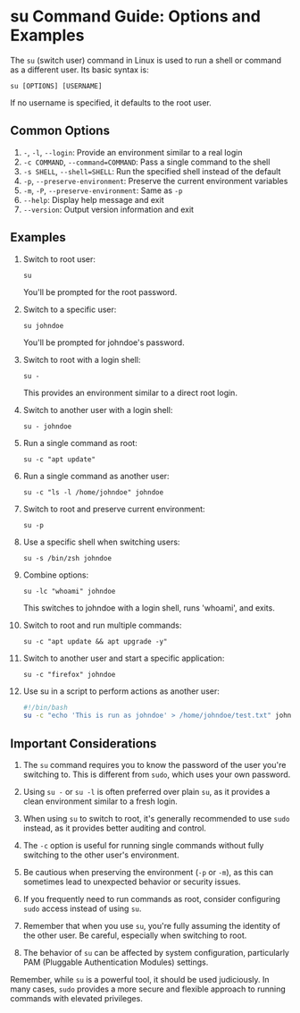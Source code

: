 # su Command Guide: Options and Examples

The `su` (switch user) command in Linux is used to run a shell or command as a different user. Its basic syntax is:

```
su [OPTIONS] [USERNAME]
```

If no username is specified, it defaults to the root user.

## Common Options

1. `-`, `-l`, `--login`: Provide an environment similar to a real login
2. `-c COMMAND`, `--command=COMMAND`: Pass a single command to the shell
3. `-s SHELL`, `--shell=SHELL`: Run the specified shell instead of the default
4. `-p`, `--preserve-environment`: Preserve the current environment variables
5. `-m`, `-P`, `--preserve-environment`: Same as `-p`
6. `--help`: Display help message and exit
7. `--version`: Output version information and exit

## Examples

1. Switch to root user:
   ```
   su
   ```
   You'll be prompted for the root password.

2. Switch to a specific user:
   ```
   su johndoe
   ```
   You'll be prompted for johndoe's password.

3. Switch to root with a login shell:
   ```
   su -
   ```
   This provides an environment similar to a direct root login.

4. Switch to another user with a login shell:
   ```
   su - johndoe
   ```

5. Run a single command as root:
   ```
   su -c "apt update"
   ```

6. Run a single command as another user:
   ```
   su -c "ls -l /home/johndoe" johndoe
   ```

7. Switch to root and preserve current environment:
   ```
   su -p
   ```

8. Use a specific shell when switching users:
   ```
   su -s /bin/zsh johndoe
   ```

9. Combine options:
   ```
   su -lc "whoami" johndoe
   ```
   This switches to johndoe with a login shell, runs 'whoami', and exits.

10. Switch to root and run multiple commands:
    ```
    su -c "apt update && apt upgrade -y"
    ```

11. Switch to another user and start a specific application:
    ```
    su -c "firefox" johndoe
    ```

12. Use su in a script to perform actions as another user:
    ```bash
    #!/bin/bash
    su -c "echo 'This is run as johndoe' > /home/johndoe/test.txt" johndoe
    ```

## Important Considerations

1. The `su` command requires you to know the password of the user you're switching to. This is different from `sudo`, which uses your own password.

2. Using `su -` or `su -l` is often preferred over plain `su`, as it provides a clean environment similar to a fresh login.

3. When using `su` to switch to root, it's generally recommended to use `sudo` instead, as it provides better auditing and control.

4. The `-c` option is useful for running single commands without fully switching to the other user's environment.

5. Be cautious when preserving the environment (`-p` or `-m`), as this can sometimes lead to unexpected behavior or security issues.

6. If you frequently need to run commands as root, consider configuring `sudo` access instead of using `su`.

7. Remember that when you use `su`, you're fully assuming the identity of the other user. Be careful, especially when switching to root.

8. The behavior of `su` can be affected by system configuration, particularly PAM (Pluggable Authentication Modules) settings.

Remember, while `su` is a powerful tool, it should be used judiciously. In many cases, `sudo` provides a more secure and flexible approach to running commands with elevated privileges.

